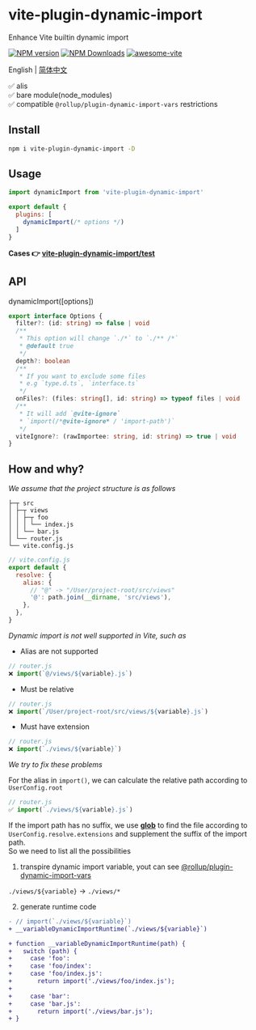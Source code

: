 # vite-plugin-dynamic-import

Enhance Vite builtin dynamic import

[![NPM version](https://img.shields.io/npm/v/vite-plugin-dynamic-import.svg)](https://npmjs.org/package/vite-plugin-dynamic-import)
[![NPM Downloads](https://img.shields.io/npm/dm/vite-plugin-dynamic-import.svg?style=flat)](https://npmjs.org/package/vite-plugin-dynamic-import)
[![awesome-vite](https://awesome.re/badge.svg)](https://github.com/vitejs/awesome-vite)

English | [简体中文](https://github.com/vite-plugin/vite-plugin-dynamic-import/blob/main/README.zh-CN.md)

✅ alis  
✅ bare module(node_modules)  
✅ compatible `@rollup/plugin-dynamic-import-vars` restrictions  

## Install

```bash
npm i vite-plugin-dynamic-import -D
```

## Usage

```javascript
import dynamicImport from 'vite-plugin-dynamic-import'

export default {
  plugins: [
    dynamicImport(/* options */)
  ]
}
```

**Cases 👉 [vite-plugin-dynamic-import/test](https://github.com/vite-plugin/vite-plugin-dynamic-import/blob/main/test)**

## API

dynamicImport([options])

```ts
export interface Options {
  filter?: (id: string) => false | void
  /**
   * This option will change `./*` to `./** /*`
   * @default true
   */
  depth?: boolean
  /**
   * If you want to exclude some files  
   * e.g `type.d.ts`, `interface.ts`
   */
  onFiles?: (files: string[], id: string) => typeof files | void
  /**
   * It will add `@vite-ignore`  
   * `import(/*@vite-ignore* / 'import-path')`
   */
  viteIgnore?: (rawImportee: string, id: string) => true | void
}
```

## How and why?

*We assume that the project structure is as follows*

```tree
├─┬ src
│ ├─┬ views
│ │ ├─┬ foo
│ │ │ └── index.js
│ │ └── bar.js
│ └── router.js
└── vite.config.js
```

```js
// vite.config.js
export default {
  resolve: {
    alias: {
      // "@" -> "/User/project-root/src/views"
      '@': path.join(__dirname, 'src/views'),
    },
  },
}
```

*Dynamic import is not well supported in Vite, such as*

- Alias are not supported

```js
// router.js
❌ import(`@/views/${variable}.js`)
```

- Must be relative

```js
// router.js
❌ import(`/User/project-root/src/views/${variable}.js`)
```

- Must have extension

```js
// router.js
❌ import(`./views/${variable}`)
```

*We try to fix these problems*

For the alias in `import()`, we can calculate the relative path according to `UserConfig.root`

```js
// router.js
✅ import(`./views/${variable}.js`)
```

If the import path has no suffix, we use **[glob](https://www.npmjs.com/package/fast-glob)** to find the file according to `UserConfig.resolve.extensions` and supplement the suffix of the import path.  
So we need to list all the possibilities

1. transpire dynamic import variable, yout can see [@rollup/plugin-dynamic-import-vars](https://github.com/rollup/plugins/tree/master/packages/dynamic-import-vars#how-it-works)

`./views/${variable}` -> `./views/*`

2. generate runtime code

```diff
- // import(`./views/${variable}`)
+ __variableDynamicImportRuntime(`./views/${variable}`)

+ function __variableDynamicImportRuntime(path) {
+   switch (path) {
+     case 'foo':
+     case 'foo/index':
+     case 'foo/index.js':
+       return import('./views/foo/index.js');
+ 
+     case 'bar':
+     case 'bar.js':
+       return import('./views/bar.js');
+ }
```
